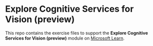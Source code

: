 # Explore Cognitive Services for Vision (preview)

This repo contains the exercise files to support the **Explore Cognitive Services for Vision (preview)** module on [Microsoft Learn](https://learn.microsoft.com/training).

